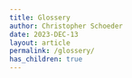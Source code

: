```yaml
---
title: Glossery
author: Christopher Schoeder
date: 2023-DEC-13
layout: article
permalink: /glossery/
has_children: true
---
```

